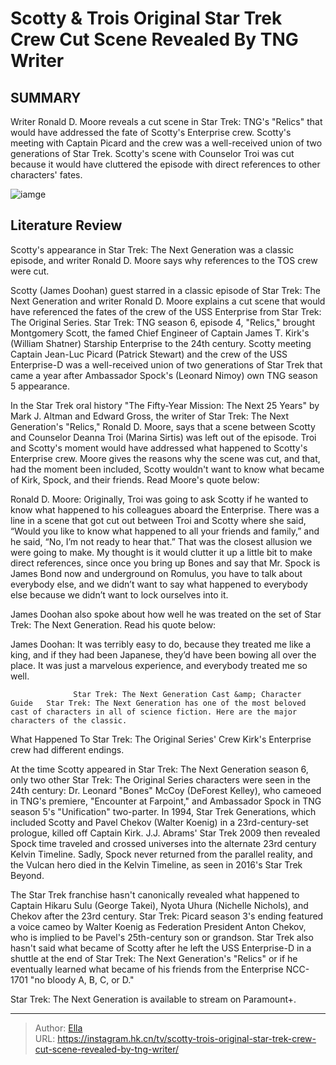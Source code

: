 # Scotty &amp; Trois Original Star Trek Crew Cut Scene Revealed By TNG Writer


## SUMMARY 



  Writer Ronald D. Moore reveals a cut scene in Star Trek: TNG&#39;s &#34;Relics&#34; that would have addressed the fate of Scotty&#39;s Enterprise crew.   Scotty&#39;s meeting with Captain Picard and the crew was a well-received union of two generations of Star Trek.   Scotty&#39;s scene with Counselor Troi was cut because it would have cluttered the episode with direct references to other characters&#39; fates.  

![iamge](https://static1.srcdn.com/wordpress/wp-content/uploads/2023/12/star-trek-tng-scotty-tos-crew-cut-scene.jpg)

## Literature Review
Scotty&#39;s appearance in Star Trek: The Next Generation was a classic episode, and writer Ronald D. Moore says why references to the TOS crew were cut.




Scotty (James Doohan) guest starred in a classic episode of Star Trek: The Next Generation and writer Ronald D. Moore explains a cut scene that would have referenced the fates of the crew of the USS Enterprise from Star Trek: The Original Series. Star Trek: TNG season 6, episode 4, &#34;Relics,&#34; brought Montgomery Scott, the famed Chief Engineer of Captain James T. Kirk&#39;s (William Shatner) Starship Enterprise to the 24th century. Scotty meeting Captain Jean-Luc Picard (Patrick Stewart) and the crew of the USS Enterprise-D was a well-received union of two generations of Star Trek that came a year after Ambassador Spock&#39;s (Leonard Nimoy) own TNG season 5 appearance.




In the Star Trek oral history &#34;The Fifty-Year Mission: The Next 25 Years&#34; by Mark J. Altman and Edward Gross, the writer of Star Trek: The Next Generation&#39;s &#34;Relics,&#34; Ronald D. Moore, says that a scene between Scotty and Counselor Deanna Troi (Marina Sirtis) was left out of the episode. Troi and Scotty&#39;s moment would have addressed what happened to Scotty&#39;s Enterprise crew. Moore gives the reasons why the scene was cut, and that, had the moment been included, Scotty wouldn&#39;t want to know what became of Kirk, Spock, and their friends. Read Moore&#39;s quote below:


Ronald D. Moore: Originally, Troi was going to ask Scotty if he wanted to know what happened to his colleagues aboard the Enterprise. There was a line in a scene that got cut out between Troi and Scotty where she said, “Would you like to know what happened to all your friends and family,” and he said, “No, I’m not ready to hear that.” That was the closest allusion we were going to make. My thought is it would clutter it up a little bit to make direct references, since once you bring up Bones and say that Mr. Spock is James Bond now and underground on Romulus, you have to talk about everybody else, and we didn’t want to say what happened to everybody else because we didn’t want to lock ourselves into it.





James Doohan also spoke about how well he was treated on the set of Star Trek: The Next Generation. Read his quote below:


James Doohan: It was terribly easy to do, because they treated me like a king, and if they had been Japanese, they’d have been bowing all over the place. It was just a marvelous experience, and everybody treated me so well.


                  Star Trek: The Next Generation Cast &amp; Character Guide   Star Trek: The Next Generation has one of the most beloved cast of characters in all of science fiction. Here are the major characters of the classic.    


 What Happened To Star Trek: The Original Series&#39; Crew 
Kirk&#39;s Enterprise crew had different endings.
         

At the time Scotty appeared in Star Trek: The Next Generation season 6, only two other Star Trek: The Original Series characters were seen in the 24th century: Dr. Leonard &#34;Bones&#34; McCoy (DeForest Kelley), who cameoed in TNG&#39;s premiere, &#34;Encounter at Farpoint,&#34; and Ambassador Spock in TNG season 5&#39;s &#34;Unification&#34; two-parter. In 1994, Star Trek Generations, which included Scotty and Pavel Chekov (Walter Koenig) in a 23rd-century-set prologue, killed off Captain Kirk. J.J. Abrams&#39; Star Trek 2009 then revealed Spock time traveled and crossed universes into the alternate 23rd century Kelvin Timeline. Sadly, Spock never returned from the parallel reality, and the Vulcan hero died in the Kelvin Timeline, as seen in 2016&#39;s Star Trek Beyond.




The Star Trek franchise hasn&#39;t canonically revealed what happened to Captain Hikaru Sulu (George Takei), Nyota Uhura (Nichelle Nichols), and Chekov after the 23rd century. Star Trek: Picard season 3&#39;s ending featured a voice cameo by Walter Koenig as Federation President Anton Chekov, who is implied to be Pavel&#39;s 25th-century son or grandson. Star Trek also hasn&#39;t said what became of Scotty after he left the USS Enterprise-D in a shuttle at the end of Star Trek: The Next Generation&#39;s &#34;Relics&#34; or if he eventually learned what became of his friends from the Enterprise NCC-1701 &#34;no bloody A, B, C, or D.&#34;



Star Trek: The Next Generation is available to stream on Paramount&#43;.






---

> Author: [Ella](https://instagram.hk.cn/)  
> URL: https://instagram.hk.cn/tv/scotty-trois-original-star-trek-crew-cut-scene-revealed-by-tng-writer/  

